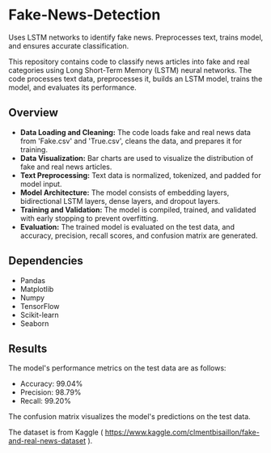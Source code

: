 # Fake-News-Detection
Uses LSTM networks to identify fake news. Preprocesses text, trains model, and ensures accurate classification.

This repository contains code to classify news articles into fake and real categories using Long Short-Term Memory (LSTM) neural networks. The code processes text data, preprocesses it, builds an LSTM model, trains the model, and evaluates its performance.

## Overview

- **Data Loading and Cleaning:** The code loads fake and real news data from 'Fake.csv' and 'True.csv', cleans the data, and prepares it for training.
- **Data Visualization:** Bar charts are used to visualize the distribution of fake and real news articles.
- **Text Preprocessing:** Text data is normalized, tokenized, and padded for model input.
- **Model Architecture:** The model consists of embedding layers, bidirectional LSTM layers, dense layers, and dropout layers.
- **Training and Validation:** The model is compiled, trained, and validated with early stopping to prevent overfitting.
- **Evaluation:** The trained model is evaluated on the test data, and accuracy, precision, recall scores, and confusion matrix are generated.

## Dependencies

- Pandas
- Matplotlib
- Numpy
- TensorFlow
- Scikit-learn
- Seaborn

## Results

The model's performance metrics on the test data are as follows:
- Accuracy: 99.04%
- Precision: 98.79%
- Recall: 99.20%

The confusion matrix visualizes the model's predictions on the test data.

The dataset is from Kaggle ( https://www.kaggle.com/clmentbisaillon/fake-and-real-news-dataset ).
